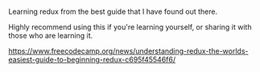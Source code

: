 Learning redux from the best guide that I have found out there.

Highly recommend using this if you're learning yourself, or sharing it with those who are learning it.

https://www.freecodecamp.org/news/understanding-redux-the-worlds-easiest-guide-to-beginning-redux-c695f45546f6/
